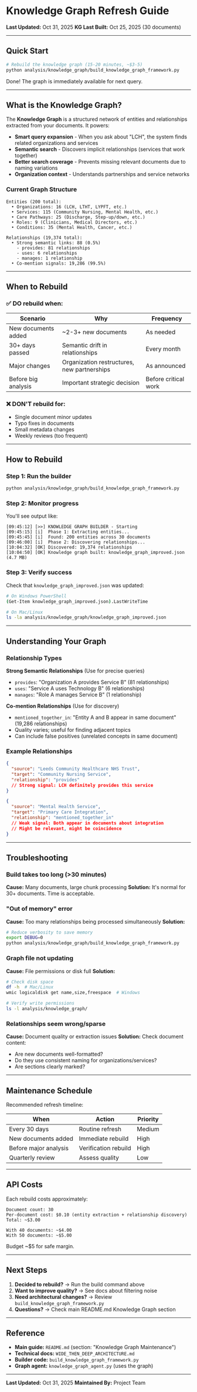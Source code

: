 # Knowledge Graph Refresh Guide

**Last Updated:** Oct 31, 2025
**KG Last Built:** Oct 25, 2025 (30 documents)

---

## Quick Start

```bash
# Rebuild the knowledge graph (15-20 minutes, ~$3-5)
python analysis/knowledge_graph/build_knowledge_graph_framework.py
```

Done! The graph is immediately available for next query.

---

## What is the Knowledge Graph?

The **Knowledge Graph** is a structured network of entities and relationships extracted from your documents. It powers:

- **Smart query expansion** - When you ask about "LCH", the system finds related organizations and services
- **Semantic search** - Discovers implicit relationships (services that work together)
- **Better search coverage** - Prevents missing relevant documents due to naming variations
- **Organization context** - Understands partnerships and service networks

### Current Graph Structure

```
Entities (200 total):
  • Organizations: 16 (LCH, LTHT, LYPFT, etc.)
  • Services: 115 (Community Nursing, Mental Health, etc.)
  • Care Pathways: 25 (Discharge, Step-up/down, etc.)
  • Roles: 9 (Clinicians, Medical Directors, etc.)
  • Conditions: 35 (Mental Health, Cancer, etc.)

Relationships (19,374 total):
  • Strong semantic links: 88 (0.5%)
    - provides: 81 relationships
    - uses: 6 relationships
    - manages: 1 relationship
  • Co-mention signals: 19,286 (99.5%)
```

---

## When to Rebuild

### ✅ DO rebuild when:

| Scenario | Why | Frequency |
|----------|-----|-----------|
| New documents added | ~2-3+ new documents | As needed |
| 30+ days passed | Semantic drift in relationships | Every month |
| Major changes | Organization restructures, new partnerships | As announced |
| Before big analysis | Important strategic decision | Before critical work |

### ❌ DON'T rebuild for:

- Single document minor updates
- Typo fixes in documents
- Small metadata changes
- Weekly reviews (too frequent)

---

## How to Rebuild

### Step 1: Run the builder

```bash
python analysis/knowledge_graph/build_knowledge_graph_framework.py
```

### Step 2: Monitor progress

You'll see output like:

```
[09:45:12] [>>] KNOWLEDGE GRAPH BUILDER - Starting
[09:45:15] [i]  Phase 1: Extracting entities...
[09:45:45] [i]  Found: 200 entities across 30 documents
[09:46:00] [i]  Phase 2: Discovering relationships...
[10:04:32] [OK] Discovered: 19,374 relationships
[10:04:50] [OK] Knowledge graph built: knowledge_graph_improved.json (4.7 MB)
```

### Step 3: Verify success

Check that `knowledge_graph_improved.json` was updated:

```bash
# On Windows PowerShell
(Get-Item knowledge_graph_improved.json).LastWriteTime

# On Mac/Linux
ls -la analysis/knowledge_graph/knowledge_graph_improved.json
```

---

## Understanding Your Graph

### Relationship Types

**Strong Semantic Relationships** (Use for precise queries)
- `provides`: "Organization A provides Service B" (81 relationships)
- `uses`: "Service A uses Technology B" (6 relationships)
- `manages`: "Role A manages Service B" (1 relationship)

**Co-mention Relationships** (Use for discovery)
- `mentioned_together_in`: "Entity A and B appear in same document" (19,286 relationships)
- Quality varies; useful for finding adjacent topics
- Can include false positives (unrelated concepts in same document)

### Example Relationships

```json
{
  "source": "Leeds Community Healthcare NHS Trust",
  "target": "Community Nursing Service",
  "relationship": "provides"
  // Strong signal: LCH definitely provides this service
}

{
  "source": "Mental Health Service",
  "target": "Primary Care Integration",
  "relationship": "mentioned_together_in"
  // Weak signal: Both appear in documents about integration
  // Might be relevant, might be coincidence
}
```

---

## Troubleshooting

### Build takes too long (>30 minutes)

**Cause:** Many documents, large chunk processing
**Solution:** It's normal for 30+ documents. Time is acceptable.

### "Out of memory" error

**Cause:** Too many relationships being processed simultaneously
**Solution:**
```bash
# Reduce verbosity to save memory
export DEBUG=0
python analysis/knowledge_graph/build_knowledge_graph_framework.py
```

### Graph file not updating

**Cause:** File permissions or disk full
**Solution:**
```bash
# Check disk space
df -h  # Mac/Linux
wmic logicaldisk get name,size,freespace  # Windows

# Verify write permissions
ls -l analysis/knowledge_graph/
```

### Relationships seem wrong/sparse

**Cause:** Document quality or extraction issues
**Solution:** Check document content:
- Are new documents well-formatted?
- Do they use consistent naming for organizations/services?
- Are sections clearly marked?

---

## Maintenance Schedule

Recommended refresh timeline:

| When | Action | Priority |
|------|--------|----------|
| Every 30 days | Routine refresh | Medium |
| New documents added | Immediate rebuild | High |
| Before major analysis | Verification rebuild | High |
| Quarterly review | Assess quality | Low |

---

## API Costs

Each rebuild costs approximately:

```
Document count: 30
Per-document cost: $0.10 (entity extraction + relationship discovery)
Total: ~$3.00

With 40 documents: ~$4.00
With 50 documents: ~$5.00
```

Budget ~$5 for safe margin.

---

## Next Steps

1. **Decided to rebuild?** → Run the build command above
2. **Want to improve quality?** → See docs about filtering noise
3. **Need architectural changes?** → Review `build_knowledge_graph_framework.py`
4. **Questions?** → Check main README.md Knowledge Graph section

---

## Reference

- **Main guide:** `README.md` (section: "Knowledge Graph Maintenance")
- **Technical docs:** `WIDE_THEN_DEEP_ARCHITECTURE.md`
- **Builder code:** `build_knowledge_graph_framework.py`
- **Graph agent:** `knowledge_graph_agent.py` (uses the graph)

---

**Last Updated:** Oct 31, 2025
**Maintained By:** Project Team
